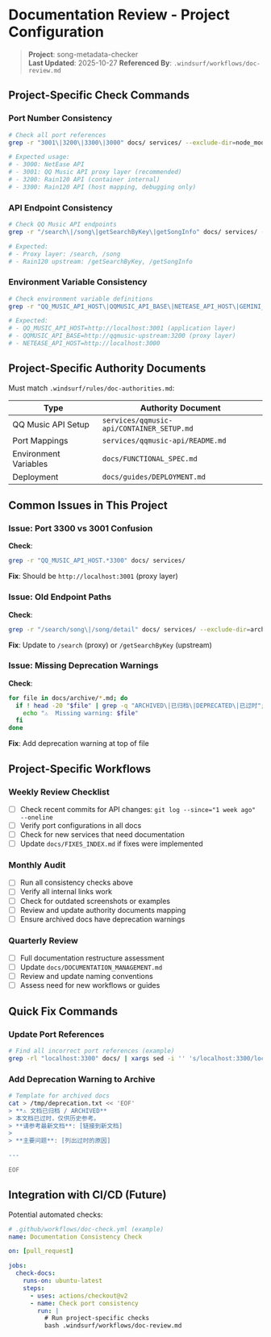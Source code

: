 # Documentation Review - Project Configuration

> **Project**: song-metadata-checker  
> **Last Updated**: 2025-10-27
> **Referenced By**: `.windsurf/workflows/doc-review.md`

## Project-Specific Check Commands

### Port Number Consistency

```bash
# Check all port references
grep -r "3001\|3200\|3300\|3000" docs/ services/ --exclude-dir=node_modules --exclude-dir=archive

# Expected usage:
# - 3000: NetEase API
# - 3001: QQ Music API proxy layer (recommended)
# - 3200: Rain120 API (container internal)
# - 3300: Rain120 API (host mapping, debugging only)
```

### API Endpoint Consistency

```bash
# Check QQ Music API endpoints
grep -r "/search\|/song\|getSearchByKey\|getSongInfo" docs/ services/ --exclude-dir=node_modules --exclude-dir=archive

# Expected:
# - Proxy layer: /search, /song
# - Rain120 upstream: /getSearchByKey, /getSongInfo
```

### Environment Variable Consistency

```bash
# Check environment variable definitions
grep -r "QQ_MUSIC_API_HOST\|QQMUSIC_API_BASE\|NETEASE_API_HOST\|GEMINI_API" docs/ services/ --exclude-dir=node_modules

# Expected:
# - QQ_MUSIC_API_HOST=http://localhost:3001 (application layer)
# - QQMUSIC_API_BASE=http://qqmusic-upstream:3200 (proxy layer)
# - NETEASE_API_HOST=http://localhost:3000
```

## Project-Specific Authority Documents

Must match `.windsurf/rules/doc-authorities.md`:

| Type                  | Authority Document                        |
| --------------------- | ----------------------------------------- |
| QQ Music API Setup    | `services/qqmusic-api/CONTAINER_SETUP.md` |
| Port Mappings         | `services/qqmusic-api/README.md`          |
| Environment Variables | `docs/FUNCTIONAL_SPEC.md`                 |
| Deployment            | `docs/guides/DEPLOYMENT.md`               |

## Common Issues in This Project

### Issue: Port 3300 vs 3001 Confusion

**Check**:

```bash
grep -r "QQ_MUSIC_API_HOST.*3300" docs/ services/
```

**Fix**: Should be `http://localhost:3001` (proxy layer)

### Issue: Old Endpoint Paths

**Check**:

```bash
grep -r "/search/song\|/song/detail" docs/ services/ --exclude-dir=archive
```

**Fix**: Update to `/search` (proxy) or `/getSearchByKey` (upstream)

### Issue: Missing Deprecation Warnings

**Check**:

```bash
for file in docs/archive/*.md; do
  if ! head -20 "$file" | grep -q "ARCHIVED\|已归档\|DEPRECATED\|已过时"; then
    echo "⚠️  Missing warning: $file"
  fi
done
```

**Fix**: Add deprecation warning at top of file

## Project-Specific Workflows

### Weekly Review Checklist

- [ ] Check recent commits for API changes: `git log --since="1 week ago" --oneline`
- [ ] Verify port configurations in all docs
- [ ] Check for new services that need documentation
- [ ] Update `docs/FIXES_INDEX.md` if fixes were implemented

### Monthly Audit

- [ ] Run all consistency checks above
- [ ] Verify all internal links work
- [ ] Check for outdated screenshots or examples
- [ ] Review and update authority documents mapping
- [ ] Ensure archived docs have deprecation warnings

### Quarterly Review

- [ ] Full documentation restructure assessment
- [ ] Update `docs/DOCUMENTATION_MANAGEMENT.md`
- [ ] Review and update naming conventions
- [ ] Assess need for new workflows or guides

## Quick Fix Commands

### Update Port References

```bash
# Find all incorrect port references (example)
grep -rl "localhost:3300" docs/ | xargs sed -i '' 's/localhost:3300/localhost:3001/g'
```

### Add Deprecation Warning to Archive

```bash
# Template for archived docs
cat > /tmp/deprecation.txt << 'EOF'
> **⚠️ 文档已归档 / ARCHIVED**
> 本文档已过时，仅供历史参考。
> **请参考最新文档**: [链接到新文档]
>
> **主要问题**: [列出过时的原因]

---

EOF
```

## Integration with CI/CD (Future)

Potential automated checks:

```yaml
# .github/workflows/doc-check.yml (example)
name: Documentation Consistency Check

on: [pull_request]

jobs:
  check-docs:
    runs-on: ubuntu-latest
    steps:
      - uses: actions/checkout@v2
      - name: Check port consistency
        run: |
          # Run project-specific checks
          bash .windsurf/workflows/doc-review.md
```
